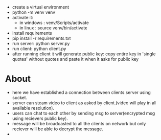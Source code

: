- create a virtual environment
- python -m venv venv
- activate it:
    - in windows : venv/Scripts/activate
    - in linux : source venv/bin/activate
- install requirements
- pip install -r requirements.txt
- run server: python server.py
- run client: python client.py
- after running client it will generate public key: copy entire key in 'single quotes' without quotes and paste it when it asks for public key

# About
- here we have established a connection between clients server using socket.
- server can steam video to client as asked by client.(video will play in all available resolution).
- users can chat to each other by sending msg to server(encrypted msg using recievers public key).
- message will be broadcasted to all the clients on network but only reciever will be able to decrypt the message.
-   
